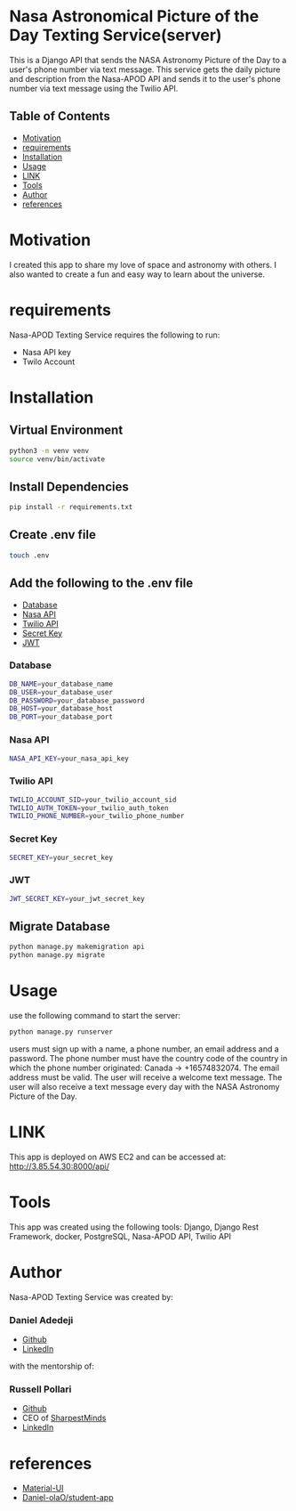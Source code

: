 # Nasa Astronomical Picture of the Day Texting Service(server)

This is a Django API that sends the NASA Astronomy Picture of the Day to a user's phone number via text message. This service gets the daily picture and description from the Nasa-APOD API and sends it to the user's phone number via text message using the Twilio API.

## Table of Contents

- [Motivation](#motivation)
- [requirements](#requirements)
- [Installation](#installation)
- [Usage](#usage)
- [LINK](#link)
- [Tools](#tools)
- [Author](#author)
- [references](#references)

# Motivation

I created this app to share my love of space and astronomy with others. I also wanted to create a fun and easy way to learn about the universe.

# requirements

Nasa-APOD Texting Service requires the following to run:

- Nasa API key
- Twilo Account

# Installation

## Virtual Environment

```bash
python3 -m venv venv
source venv/bin/activate
```

## Install Dependencies

```bash
pip install -r requirements.txt
```

## Create .env file

```bash
touch .env
```

## Add the following to the .env file

- [Database](#database)
- [Nasa API](#nasa-api)
- [Twilio API](#twilio-api)
- [Secret Key](#secret-key)
- [JWT](#jwt)

### Database

```bash
DB_NAME=your_database_name
DB_USER=your_database_user
DB_PASSWORD=your_database_password
DB_HOST=your_database_host
DB_PORT=your_database_port
```

### Nasa API

```bash
NASA_API_KEY=your_nasa_api_key
```

### Twilio API

```bash
TWILIO_ACCOUNT_SID=your_twilio_account_sid
TWILIO_AUTH_TOKEN=your_twilio_auth_token
TWILIO_PHONE_NUMBER=your_twilio_phone_number
```

### Secret Key

```bash
SECRET_KEY=your_secret_key
```

### JWT

```bash
JWT_SECRET_KEY=your_jwt_secret_key
```

## Migrate Database

```bash
python manage.py makemigration api
python manage.py migrate
```

# Usage

use the following command to start the server:

```bash
python manage.py runserver
```

users must sign up with a name, a phone number, an email address and a password. The phone number must have the country code of the country in which the phone number originated: Canada -> +16574832074. The email address must be valid. The user will receive a welcome text message. The user will also receive a text message every day with the NASA Astronomy Picture of the Day.

# LINK

This app is deployed on AWS EC2 and can be accessed at:
http://3.85.54.30:8000/api/

# Tools

This app was created using the following tools:
Django, Django Rest Framework, docker, PostgreSQL, Nasa-APOD API, Twilio API

# Author

Nasa-APOD Texting Service was created by:

### Daniel Adedeji

- [Github](https://github.com/Daniel-olaO)
- [LinkedIn](https://www.linkedin.com/in/daniel-adedeji-1a996220a/)

with the mentorship of:

### Russell Pollari

- [Github](https://github.com/Russell-Pollari)
- CEO of [SharpestMinds](https://www.sharpestminds.com/)
- [LinkedIn](https://www.linkedin.com/in/russell-pollari/)

# references

- [Material-UI](https://material-ui.com/)
- [Daniel-olaO/student-app](https://github.com/Daniel-olaO/student-app)
